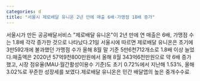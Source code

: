 ```yaml
---
categories: d
title: "서울시 제로배달 유니온 2년 만에 매출 6배·가맹점 18배 증가"
---
```

서울시가 만든 공공배달서비스 "제로배달 유니온"이 2년 만에 연 매출은 6배, 가맹점 수는 1.8배 각각 증가한 것으로 나타났다.21일 서울시에 따르면 제로배달 유니온은 초기에 3만592개에 불과했던 가맹점 수가 올해 8월 말 기준 5만6천712개소로 1.8배 이상 늘었다.매출액은 2020년 57억9천800만원에서 올해 8월 343억6천만원으로 약 6배 증가했고, 시장 점유율(MAU·월간활성이용수 기준)도 초기 0.72%에서 지난해 1.53%, 올해 3.02%로 꾸준한 성장세를 보였다.제로배달 유니온은 민간 배달앱의 높은 중개수수료